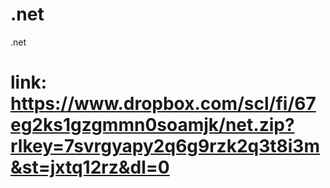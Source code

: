 # .net
.net
# link: https://www.dropbox.com/scl/fi/67eg2ks1gzgmmn0soamjk/net.zip?rlkey=7svrgyapy2q6g9rzk2q3t8i3m&st=jxtq12rz&dl=0
